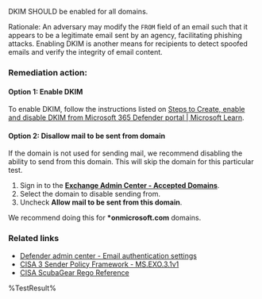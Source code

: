 DKIM SHOULD be enabled for all domains.

Rationale: An adversary may modify the `FROM` field of an email such that it appears to be a legitimate email sent by an agency, facilitating phishing attacks. Enabling DKIM is another means for recipients to detect spoofed emails and verify the integrity of email content.

### Remediation action:

#### Option 1: Enable DKIM
To enable DKIM, follow the instructions listed on [Steps to Create, enable and disable DKIM from Microsoft 365 Defender portal | Microsoft Learn](https://learn.microsoft.com/en-us/microsoft-365/security/office-365-security/email-authentication-dkim-configure?view=o365-worldwide#steps-to-create-enable-and-disable-dkim-from-microsoft-365-defender-portal).

#### Option 2: Disallow mail to be sent from domain
If the domain is not used for sending mail, we recommend disabling the ability to send from this domain. This will skip the domain for this particular test.

1. Sign in to the [**Exchange Admin Center - Accepted Domains**](https://admin.exchange.microsoft.com/#/accepteddomains).
2. Select the domain to disable sending from.
3. Uncheck **Allow mail to be sent from this domain**.

We recommend doing this for **\*onmicrosoft.com** domains.

### Related links

* [Defender admin center - Email authentication settings](https://security.microsoft.com/authentication?viewid=DKIM)
* [CISA 3 Sender Policy Framework - MS.EXO.3.1v1](https://github.com/cisagov/ScubaGear/blob/main/PowerShell/ScubaGear/baselines/exo.md#msexo31v1)
* [CISA ScubaGear Rego Reference](https://github.com/cisagov/ScubaGear/blob/main/PowerShell/ScubaGear/Rego/EXOConfig.rego#L107)

<!--- Results --->
%TestResult%